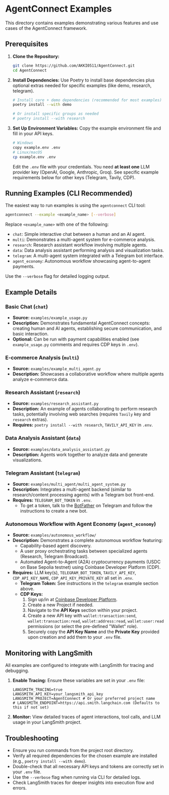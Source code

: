 # AgentConnect Examples

This directory contains examples demonstrating various features and use cases of the AgentConnect framework.

## Prerequisites

1.  **Clone the Repository:**
    ```bash
    git clone https://github.com/AKKI0511/AgentConnect.git
    cd AgentConnect
    ```
2.  **Install Dependencies:** Use Poetry to install base dependencies plus optional extras needed for specific examples (like demo, research, telegram).
    ```bash
    # Install core + demo dependencies (recommended for most examples)
    poetry install --with demo

    # Or install specific groups as needed
    # poetry install --with research
    ```
3.  **Set Up Environment Variables:** Copy the example environment file and fill in your API keys.
    ```bash
    # Windows
    copy example.env .env
    # Linux/macOS
    cp example.env .env
    ```
    Edit the `.env` file with your credentials. You need **at least one** LLM provider key (OpenAI, Google, Anthropic, Groq). See specific example requirements below for other keys (Telegram, Tavily, CDP).

## Running Examples (CLI Recommended)

The easiest way to run examples is using the `agentconnect` CLI tool:

```bash
agentconnect --example <example_name> [--verbose]
```

Replace `<example_name>` with one of the following:

*   `chat`: Simple interactive chat between a human and an AI agent.
*   `multi`: Demonstrates a multi-agent system for e-commerce analysis.
*   `research`: Research assistant workflow involving multiple agents.
*   `data`: Data analysis assistant performing analysis and visualization tasks.
*   `telegram`: A multi-agent system integrated with a Telegram bot interface.
*   `agent_economy`: Autonomous workflow showcasing agent-to-agent payments.

Use the `--verbose` flag for detailed logging output.

## Example Details

### Basic Chat (`chat`)

*   **Source:** `examples/example_usage.py`
*   **Description:** Demonstrates fundamental AgentConnect concepts: creating human and AI agents, establishing secure communication, and basic interaction.
*   **Optional:** Can be run with payment capabilities enabled (see `example_usage.py` comments and requires CDP keys in `.env`).

### E-commerce Analysis (`multi`)

*   **Source:** `examples/example_multi_agent.py`
*   **Description:** Showcases a collaborative workflow where multiple agents analyze e-commerce data.

### Research Assistant (`research`)

*   **Source:** `examples/research_assistant.py`
*   **Description:** An example of agents collaborating to perform research tasks, potentially involving web searches (requires `Tavily` key and `research` extras).
*   **Requires:** `poetry install --with research`, `TAVILY_API_KEY` in `.env`.

### Data Analysis Assistant (`data`)

*   **Source:** `examples/data_analysis_assistant.py`
*   **Description:** Agents work together to analyze data and generate visualizations.

### Telegram Assistant (`telegram`)

*   **Source:** `examples/multi_agent/multi_agent_system.py`
*   **Description:** Integrates a multi-agent backend (similar to research/content processing agents) with a Telegram bot front-end.
*   **Requires:** `TELEGRAM_BOT_TOKEN` in `.env`. 
    *   To get a token, talk to the [BotFather](https://t.me/botfather) on Telegram and follow the instructions to create a new bot.

### Autonomous Workflow with Agent Economy (`agent_economy`)

*   **Source:** `examples/autonomous_workflow/`
*   **Description:** Demonstrates a complete autonomous workflow featuring:
    *   Capability-based agent discovery.
    *   A user proxy orchestrating tasks between specialized agents (Research, Telegram Broadcast).
    *   Automated Agent-to-Agent (A2A) cryptocurrency payments (USDC on Base Sepolia testnet) using Coinbase Developer Platform (CDP).
*   **Requires:** LLM key(s), `TELEGRAM_BOT_TOKEN`, `TAVILY_API_KEY`, `CDP_API_KEY_NAME`, `CDP_API_KEY_PRIVATE_KEY` all set in `.env`.
    *   **Telegram Token:** See instructions in the `telegram` example section above.
    *   **CDP Keys:** 
        1. Sign up/in at [Coinbase Developer Platform](https://cloud.coinbase.com/products/develop).
        2. Create a new Project if needed.
        3. Navigate to the **API Keys** section within your project.
        4. Create a new API key with `wallet:transaction:send`, `wallet:transaction:read`, `wallet:address:read`, `wallet:user:read` permissions (or select the pre-defined "Wallet" role).
        5. Securely copy the **API Key Name** and the **Private Key** provided upon creation and add them to your `.env` file.

## Monitoring with LangSmith

All examples are configured to integrate with LangSmith for tracing and debugging.

1.  **Enable Tracing:** Ensure these variables are set in your `.env` file:
    ```
    LANGSMITH_TRACING=true
    LANGSMITH_API_KEY=your_langsmith_api_key
    LANGSMITH_PROJECT=AgentConnect # Or your preferred project name
    # LANGSMITH_ENDPOINT=https://api.smith.langchain.com (Defaults to this if not set)
    ```
2.  **Monitor:** View detailed traces of agent interactions, tool calls, and LLM usage in your LangSmith project.

## Troubleshooting

*   Ensure you run commands from the project root directory.
*   Verify all required dependencies for the chosen example are installed (e.g., `poetry install --with demo`).
*   Double-check that all necessary API keys and tokens are correctly set in your `.env` file.
*   Use the `--verbose` flag when running via CLI for detailed logs.
*   Check LangSmith traces for deeper insights into execution flow and errors.
